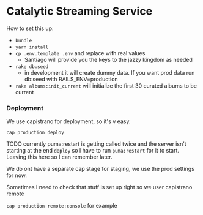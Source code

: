 # Catalytic Streaming Service

How to set this up:

* `bundle`
* `yarn install`
* `cp .env.template .env` and replace with real values
  * Santiago will provide you the keys to the jazzy kingdom as needed
* `rake db:seed`
  * in development it will create dummy data. If you want prod data run db:seed with RAILS_ENV=production
* `rake albums:init_current` will initialize the first 30 curated albums to be current

### Deployment

We use capistrano for deployment, so it's v easy.

`cap production deploy`

TODO currently puma:restart is getting called twice and the server isn't starting at the end `deploy` so I have to run `puma:restart` for it to start. Leaving this here so I can remember later.

We do ont have a separate cap stage for staging, we use the prod settings for now.

Sometimes I need to check that stuff is set up right so we user capistrano remote

`cap production remote:console` for example
